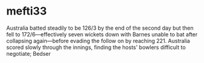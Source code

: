 # mefti33
Australia batted steadily to be 126/3 by the end of the second day but then fell to 172/6—effectively seven wickets down with Barnes unable to bat after collapsing again—before evading the follow on by reaching 221. Australia scored slowly through the innings, finding the hosts' bowlers difficult to negotiate; Bedser
